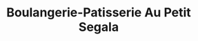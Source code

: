 ---
title: "Boulangerie-Patisserie Au Petit Segala"
url: /nice/boulangerie-patisserie-au-petit-segala/
shop: Bäckerei
---